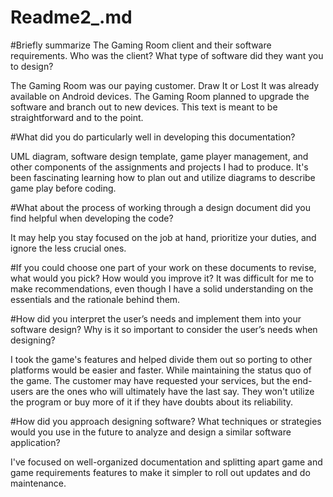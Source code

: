 # Readme2_.md
#Briefly summarize The Gaming Room client and their software requirements. Who was the client? What type of software did they want you to design?

The Gaming Room was our paying customer. Draw It or Lost It was already available on Android devices. The Gaming Room planned to upgrade the software and branch out to new devices. This text is meant to be straightforward and to the point.

#What did you do particularly well in developing this documentation?

UML diagram, software design template, game player management, and other components of the assignments and projects I had to produce. It's been fascinating learning how to plan out and utilize diagrams to describe game play before coding.

#What about the process of working through a design document did you find helpful when developing the code?

It may help you stay focused on the job at hand, prioritize your duties, and ignore the less crucial ones.

#If you could choose one part of your work on these documents to revise, what would you pick? How would you improve it?
It was difficult for me to make recommendations, even though I have a solid understanding on the essentials and the rationale behind them.

#How did you interpret the user’s needs and implement them into your software design? Why is it so important to consider the user’s needs when designing?

I took the game's features and helped divide them out so porting to other platforms would be easier and faster. While maintaining the status quo of the game. The customer may have requested your services, but the end-users are the ones who will ultimately have the last say. They won't utilize the program or buy more of it if they have doubts about its reliability.

#How did you approach designing software? What techniques or strategies would you use in the future to analyze and design a similar software application?

I've focused on well-organized documentation and splitting apart game and game requirements features to make it simpler to roll out updates and do maintenance.
